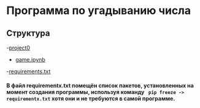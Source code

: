 # Программа по угадыванию числа
## Структура
-[project0](https://github.com/MikhailKuzm/mipt/tree/main/project0)
* [game.ipynb](https://github.com/MikhailKuzm/mipt/blob/main/project0/game.ipynb) 

-[requirements.txt](https://github.com/MikhailKuzm/mipt/blob/main/project0/requirements.txt)

#### В файл requirementx.txt помещён список пакетов, установленных на момент создания программы, используя команду ``` pip freeze -> requirementx.txt``` хотя они и не требуются в самой программе.